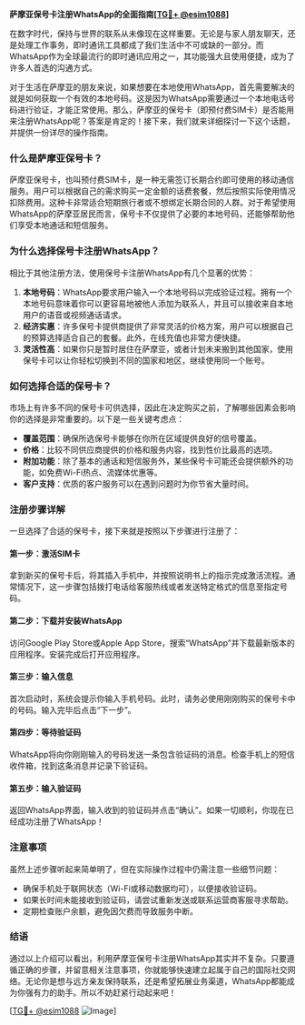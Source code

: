 **萨摩亚保号卡注册WhatsApp的全面指南[[TG💪+ @esim1088](https://t.me/s/esim1088)]**

在数字时代，保持与世界的联系从未像现在这样重要。无论是与家人朋友聊天，还是处理工作事务，即时通讯工具都成了我们生活中不可或缺的一部分。而WhatsApp作为全球最流行的即时通讯应用之一，其功能强大且使用便捷，成为了许多人首选的沟通方式。

对于生活在萨摩亚的朋友来说，如果想要在本地使用WhatsApp，首先需要解决的就是如何获取一个有效的本地号码。这是因为WhatsApp需要通过一个本地电话号码进行验证，才能正常使用。那么，萨摩亚的保号卡（即预付费SIM卡）是否能用来注册WhatsApp呢？答案是肯定的！接下来，我们就来详细探讨一下这个话题，并提供一份详尽的操作指南。

### 什么是萨摩亚保号卡？

萨摩亚保号卡，也叫预付费SIM卡，是一种无需签订长期合约即可使用的移动通信服务。用户可以根据自己的需求购买一定金额的话费套餐，然后按照实际使用情况扣除费用。这种卡非常适合短期旅行者或不想绑定长期合同的人群。对于希望使用WhatsApp的萨摩亚居民而言，保号卡不仅提供了必要的本地号码，还能够帮助他们享受本地通话和短信服务。

### 为什么选择保号卡注册WhatsApp？

相比于其他注册方法，使用保号卡注册WhatsApp有几个显著的优势：

1. **本地号码**：WhatsApp要求用户输入一个本地号码以完成验证过程。拥有一个本地号码意味着你可以更容易地被他人添加为联系人，并且可以接收来自本地用户的语音或视频通话请求。
2. **经济实惠**：许多保号卡提供商提供了非常灵活的价格方案，用户可以根据自己的预算选择适合自己的套餐。此外，在线充值也非常方便快捷。
3. **灵活性高**：如果你只是暂时居住在萨摩亚，或者计划未来搬到其他国家，使用保号卡可以让你轻松切换到不同的国家和地区，继续使用同一个账号。

### 如何选择合适的保号卡？

市场上有许多不同的保号卡可供选择，因此在决定购买之前，了解哪些因素会影响你的选择是非常重要的。以下是一些关键考虑点：

- **覆盖范围**：确保所选保号卡能够在你所在区域提供良好的信号覆盖。
- **价格**：比较不同供应商提供的价格和服务内容，找到性价比最高的选项。
- **附加功能**：除了基本的通话和短信服务外，某些保号卡可能还会提供额外的功能，如免费Wi-Fi热点、流媒体优惠等。
- **客户支持**：优质的客户服务可以在遇到问题时为你节省大量时间。

### 注册步骤详解

一旦选择了合适的保号卡，接下来就是按照以下步骤进行注册了：

#### 第一步：激活SIM卡
拿到新买的保号卡后，将其插入手机中，并按照说明书上的指示完成激活流程。通常情况下，这一步骤包括拨打电话给客服热线或者发送特定格式的信息至指定号码。

#### 第二步：下载并安装WhatsApp
访问Google Play Store或Apple App Store，搜索“WhatsApp”并下载最新版本的应用程序。安装完成后打开应用程序。

#### 第三步：输入信息
首次启动时，系统会提示你输入手机号码。此时，请务必使用刚刚购买的保号卡中的号码。输入完毕后点击“下一步”。

#### 第四步：等待验证码
WhatsApp将向你刚刚输入的号码发送一条包含验证码的消息。检查手机上的短信收件箱，找到这条消息并记录下验证码。

#### 第五步：输入验证码
返回WhatsApp界面，输入收到的验证码并点击“确认”。如果一切顺利，你现在已经成功注册了WhatsApp！

### 注意事项

虽然上述步骤听起来简单明了，但在实际操作过程中仍需注意一些细节问题：

- 确保手机处于联网状态（Wi-Fi或移动数据均可），以便接收验证码。
- 如果长时间未能接收到验证码，请尝试重新发送或联系运营商客服寻求帮助。
- 定期检查账户余额，避免因欠费而导致服务中断。

### 结语

通过以上介绍可以看出，利用萨摩亚保号卡注册WhatsApp其实并不复杂。只要遵循正确的步骤，并留意相关注意事项，你就能够快速建立起属于自己的国际社交网络。无论你是想与远方亲友保持联系，还是希望拓展业务渠道，WhatsApp都能成为你强有力的助手。所以不妨赶紧行动起来吧！

[[TG💪+ @esim1088](https://t.me/s/esim1088) ![Image](https://i.postimg.cc/4NQfJmqS/Snipaste-2025-05-13-00-14-12.png)]